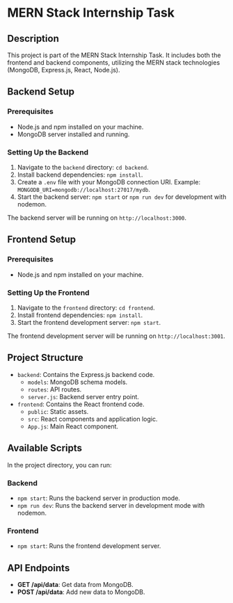 # MERN Stack Internship Task

## Description
This project is part of the MERN Stack Internship Task. It includes both the frontend and backend components, utilizing the MERN stack technologies (MongoDB, Express.js, React, Node.js).

## Backend Setup

### Prerequisites
- Node.js and npm installed on your machine.
- MongoDB server installed and running.

### Setting Up the Backend
1. Navigate to the `backend` directory: `cd backend`.
2. Install backend dependencies: `npm install`.
3. Create a `.env` file with your MongoDB connection URI. Example: `MONGODB_URI=mongodb://localhost:27017/mydb`.
4. Start the backend server: `npm start` or `npm run dev` for development with nodemon.

The backend server will be running on `http://localhost:3000`.

## Frontend Setup

### Prerequisites
- Node.js and npm installed on your machine.

### Setting Up the Frontend
1. Navigate to the `frontend` directory: `cd frontend`.
2. Install frontend dependencies: `npm install`.
3. Start the frontend development server: `npm start`.

The frontend development server will be running on `http://localhost:3001`.

## Project Structure
- `backend`: Contains the Express.js backend code.
  - `models`: MongoDB schema models.
  - `routes`: API routes.
  - `server.js`: Backend server entry point.
- `frontend`: Contains the React frontend code.
  - `public`: Static assets.
  - `src`: React components and application logic.
  - `App.js`: Main React component.

## Available Scripts
In the project directory, you can run:

### Backend
- `npm start`: Runs the backend server in production mode.
- `npm run dev`: Runs the backend server in development mode with nodemon.

### Frontend
- `npm start`: Runs the frontend development server.

## API Endpoints
- **GET /api/data**: Get data from MongoDB.
- **POST /api/data**: Add new data to MongoDB.

